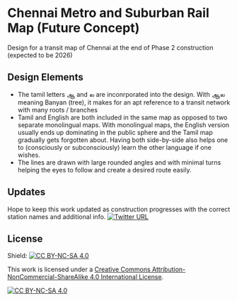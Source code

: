# Chennai Metro and Suburban Rail Map (Future Concept)

Design for a transit map of Chennai at the end of Phase 2 construction (expected to be 2026)

## Design Elements

- The tamil letters ஆ and ல are inconrporated into the design. With ஆல meaning Banyan (tree), it makes for an apt reference to a transit network with many roots / branches
- Tamil and English are both included in the same map as opposed to two separate monolingual maps. With monolingual maps, the English version usually ends up dominating in the public sphere and the Tamil map gradually gets forgotten about. Having both side-by-side also helps one to (consciously or subconsciously) learn the other language if one wishes.
- The lines are drawn with large rounded angles and with minimal turns helping the eyes to follow and create a desired route easily. 

## Updates

Hope to keep this work updated as construction progresses with the correct station names and additional info. 
[![Twitter URL](https://img.shields.io/twitter/url/https/twitter.com/prasanna_r0.svg?style=social&label=Follow%20%40prasanna_r0)](https://twitter.com/prasanna_r0)


## License
Shield: [![CC BY-NC-SA 4.0][cc-by-nc-sa-shield]][cc-by-nc-sa]

This work is licensed under a
[Creative Commons Attribution-NonCommercial-ShareAlike 4.0 International License][cc-by-nc-sa].

[![CC BY-NC-SA 4.0][cc-by-nc-sa-image]][cc-by-nc-sa]

[cc-by-nc-sa]: http://creativecommons.org/licenses/by-nc-sa/4.0/
[cc-by-nc-sa-image]: https://licensebuttons.net/l/by-nc-sa/4.0/88x31.png
[cc-by-nc-sa-shield]: https://img.shields.io/badge/License-CC%20BY--NC--SA%204.0-lightgrey.svg
